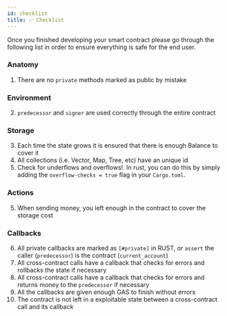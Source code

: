 ```yaml
---
id: checklist
title: ✅ Checklist
---
```


Once you finished developing your smart contract please go through the following list in order to ensure everything is safe for the end user.

### Anatomy
1. There are no `private` methods marked as public by mistake

### Environment
2. `predecessor` and `signer` are used correctly through the entire contract

### Storage
3. Each time the state grows it is ensured that there is enough Balance to cover it
4. All collections (i.e. Vector, Map, Tree, etc) have an unique id
5. Check for underflows and overflows!. In rust, you can do this by simply adding the `overflow-checks = true` flag in your `Cargo.toml`.

### Actions
5. When sending money, you left enough in the contract to cover the storage cost

### Callbacks
6. All private callbacks are marked as `[#private]` in RUST, or `assert` the caller (`predecessor`) is the contract (`current_account`)
7. All cross-contract calls have a callback that checks for errors and rollbacks the state if necessary
8. All cross-contract calls have a callback that checks for errors and returns money to the `predecessor` if necessary
9. All the callbacks are given enough GAS to finish without errors
10. The contract is not left in a exploitable state between a cross-contract call and its callback